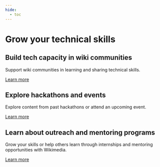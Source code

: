 ```yaml
---
hide:
  - toc
---
```

# Grow your technical skills

<!--TODO: this page title doesn't fully  make sense if this section also includes content for helping others (not you) grow their skills -->

## Build tech capacity in wiki communities

Support wiki communities in learning and sharing technical skills.

[Learn more](tech-capacity.md)

## Explore hackathons and events

Explore content from past hackathons or attend an upcoming event.

[Learn more](events.md)

## Learn about outreach and mentoring programs

Grow your skills or help others learn through internships and mentoring opportunities with Wikimedia.

[Learn more](outreach.md)
